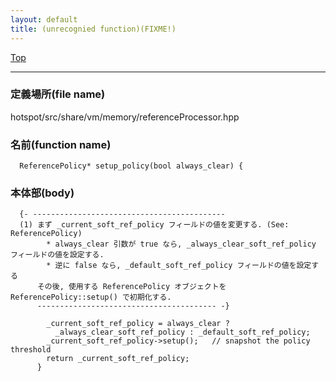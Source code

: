 ```yaml
---
layout: default
title: (unrecognied function)(FIXME!)
---
```

[Top](../index.html)

--- 
### 定義場所(file name)
hotspot/src/share/vm/memory/referenceProcessor.hpp

### 名前(function name)
```
  ReferencePolicy* setup_policy(bool always_clear) {
```

### 本体部(body)
```
  {- -------------------------------------------
  (1) まず _current_soft_ref_policy フィールドの値を変更する. (See: ReferencePolicy)
        * always_clear 引数が true なら, _always_clear_soft_ref_policy フィールドの値を設定する.
        * 逆に false なら, _default_soft_ref_policy フィールドの値を設定する
      その後, 使用する ReferencePolicy オブジェクトを ReferencePolicy::setup() で初期化する.
      ---------------------------------------- -}

	    _current_soft_ref_policy = always_clear ?
	      _always_clear_soft_ref_policy : _default_soft_ref_policy;
	    _current_soft_ref_policy->setup();   // snapshot the policy threshold
	    return _current_soft_ref_policy;
	  }
	
```


